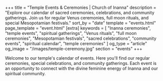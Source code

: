 +++
title = "Temple Events & Ceremonies | Church of Inanna"
description = "Explore our calendar of sacred ceremonies, celebrations, and community gatherings. Join us for regular Venus ceremonies, full moon rituals, and special Mesopotamian festivals."
sort_by = "date"
template = "events.html"
page_template = "event.html"
[extra]
keywords = [
    "Inanna ceremonies",
    "temple events",
    "spiritual gatherings",
    "Venus rituals",
    "full moon ceremonies",
    "Mesopotamian festivals",
    "sacred celebrations",
    "community events",
    "spiritual calendar",
    "temple ceremonies"
]
og_type = "article"
og_image = "/images/temple-ceremony.jpg"
section = "events"
+++

Welcome to our temple's calendar of events. Here you'll find our regular ceremonies, special celebrations, and community gatherings. Each event is an opportunity to connect with the divine feminine energy of Inanna and our spiritual community. 